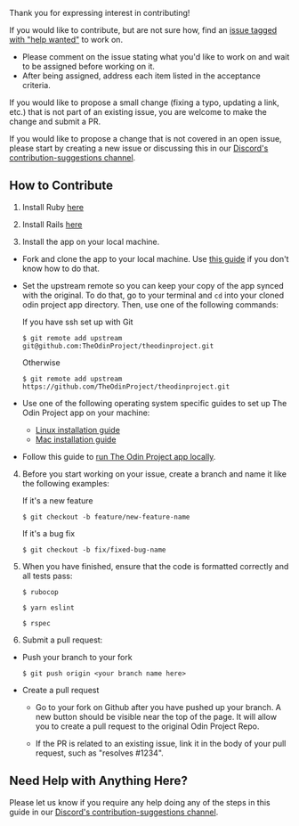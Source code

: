 Thank you for expressing interest in contributing!

If you would like to contribute, but are not sure how, find an [issue tagged with "help wanted"](https://github.com/TheOdinProject/theodinproject/labels/Help%20Wanted) to work on.
* Please comment on the issue stating what you'd like to work on and wait to be assigned before working on it. 
* After being assigned, address each item listed in the acceptance criteria. 

If you would like to propose a small change (fixing a typo, updating a link, etc.) that is not part of an existing issue, you are welcome to make the change and submit a PR.

If you would like to propose a change that is not covered in an open issue, please start by creating a new issue or discussing this in our [Discord's contribution-suggestions channel](https://discordapp.com/channels/505093832157691914/540903304046182425).

## How to Contribute
1. Install Ruby [here](https://www.theodinproject.com/lessons/ruby-installing-ruby)

2. Install Rails [here](https://www.theodinproject.com/lessons/ruby-on-rails-installing-rails)

3. Install the app on your local machine.

 * Fork and clone the app to your local machine. Use [this guide](https://help.github.com/articles/fork-a-repo/) if you don't know how to do that.
 * Set the upstream remote so you can keep your copy of the app synced with the original. To do that, go to your terminal and `cd` into your cloned odin project app directory. Then, use one of the following commands:

    If you have ssh set up with Git
    ```
    $ git remote add upstream git@github.com:TheOdinProject/theodinproject.git
    ```
    Otherwise
    ```
    $ git remote add upstream https://github.com/TheOdinProject/theodinproject.git
    ```

 * Use one of the following operating system specific guides to set up The Odin Project app on your machine:
    * [Linux installation guide](https://github.com/TheOdinProject/theodinproject/wiki/Linux-Installation-Guide)
    * [Mac installation guide](https://github.com/TheOdinProject/theodinproject/wiki/OSX-Installation-Guide)

 * Follow this guide to [run The Odin Project app locally](https://github.com/TheOdinProject/theodinproject/wiki/Running-The-Odin-Project-Locally).

4. Before you start working on your issue, create a branch and name it like the following examples:

    If it's a new feature
    ```
    $ git checkout -b feature/new-feature-name
    ```
    If it's a bug fix
    ```
    $ git checkout -b fix/fixed-bug-name
    ```

5. When you have finished, ensure that the code is formatted correctly and all tests pass:
 
    ```
    $ rubocop
    ```
 
    ```
    $ yarn eslint
    ```

    ```
    $ rspec
    ```

6. Submit a pull request:

  * Push your branch to your fork
    ```
    $ git push origin <your branch name here>
    ```

  * Create a pull request
    * Go to your fork on Github after you have pushed up your branch. A new button should be visible near the top of the page. It will allow you to create a pull request to the original Odin Project Repo.

    * If the PR is related to an existing issue, link it in the body of your pull request, such as "resolves #1234".

## Need Help with Anything Here?
Please let us know if you require any help doing any of the steps in this guide in our [Discord's contribution-suggestions channel](https://discordapp.com/channels/505093832157691914/540903304046182425).
